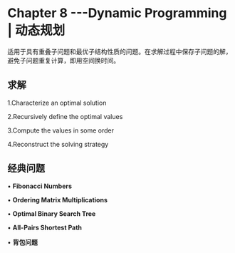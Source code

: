 # **Chapter 8 ---Dynamic Programming | 动态规划**

适用于具有重叠子问题和最优子结构性质的问题。在求解过程中保存子问题的解，避免子问题重复计算，即用空间换时间。

## **求解**

1.Characterize an optimal solution

2.Recursively define the optimal values

3.Compute the values in some order

4.Reconstruct the solving strategy

## **经典问题**

$\bullet$ **Fibonacci Numbers**

$\bullet$ **Ordering Matrix Multiplications**

$\bullet$ **Optimal Binary Search Tree**

$\bullet$ **All-Pairs Shortest Path**

$\bullet$ **背包问题**